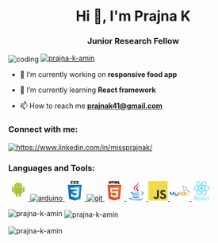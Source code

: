 <h1 align="center">Hi 👋, I'm Prajna K</h1>
<h3 align="center">Junior Research Fellow</h3>
<img align="center" alt="coding" width="400" left="80" src="https://mir-s3-cdn-cf.behance.net/project_modules/disp/601014116770475.6068beff4640a.gif"
<p align="left"> <a href="https://github.com/ryo-ma/github-profile-trophy"><img src="https://github-profile-trophy.vercel.app/?username=prajna-k-amin" alt="prajna-k-amin" /></a> </p>

- 🔭 I’m currently working on **responsive food app**

- 🌱 I’m currently learning **React framework**

- 📫 How to reach me **prajnak41@gmail.com**

<h3 align="left">Connect with me:</h3>
<p align="left">
<a href="https://linkedin.com/in/https://www.linkedin.com/in/missprajnak/" target="blank"><img align="center" src="https://raw.githubusercontent.com/rahuldkjain/github-profile-readme-generator/master/src/images/icons/Social/linked-in-alt.svg" alt="https://www.linkedin.com/in/missprajnak/" height="30" width="40" /></a>
</p>

<h3 align="left">Languages and Tools:</h3>
<p align="left"> <a href="https://developer.android.com" target="_blank" rel="noreferrer"> <img src="https://raw.githubusercontent.com/devicons/devicon/master/icons/android/android-original-wordmark.svg" alt="android" width="40" height="40"/> </a> <a href="https://www.arduino.cc/" target="_blank" rel="noreferrer"> <img src="https://cdn.worldvectorlogo.com/logos/arduino-1.svg" alt="arduino" width="40" height="40"/> </a> <a href="https://www.w3schools.com/css/" target="_blank" rel="noreferrer"> <img src="https://raw.githubusercontent.com/devicons/devicon/master/icons/css3/css3-original-wordmark.svg" alt="css3" width="40" height="40"/> </a> <a href="https://git-scm.com/" target="_blank" rel="noreferrer"> <img src="https://www.vectorlogo.zone/logos/git-scm/git-scm-icon.svg" alt="git" width="40" height="40"/> </a> <a href="https://www.w3.org/html/" target="_blank" rel="noreferrer"> <img src="https://raw.githubusercontent.com/devicons/devicon/master/icons/html5/html5-original-wordmark.svg" alt="html5" width="40" height="40"/> </a> <a href="https://www.java.com" target="_blank" rel="noreferrer"> <img src="https://raw.githubusercontent.com/devicons/devicon/master/icons/java/java-original.svg" alt="java" width="40" height="40"/> </a> <a href="https://developer.mozilla.org/en-US/docs/Web/JavaScript" target="_blank" rel="noreferrer"> <img src="https://raw.githubusercontent.com/devicons/devicon/master/icons/javascript/javascript-original.svg" alt="javascript" width="40" height="40"/> </a> <a href="https://www.mysql.com/" target="_blank" rel="noreferrer"> <img src="https://raw.githubusercontent.com/devicons/devicon/master/icons/mysql/mysql-original-wordmark.svg" alt="mysql" width="40" height="40"/> </a> <a href="https://reactjs.org/" target="_blank" rel="noreferrer"> <img src="https://raw.githubusercontent.com/devicons/devicon/master/icons/react/react-original-wordmark.svg" alt="react" width="40" height="40"/> </a> </p>

<p><img align="left" src="https://github-readme-stats.vercel.app/api/top-langs?username=prajna-k-amin&show_icons=true&locale=en&layout=compact" alt="prajna-k-amin" /></p>

<p>&nbsp;<img align="center" src="https://github-readme-stats.vercel.app/api?username=prajna-k-amin&show_icons=true&locale=en" alt="prajna-k-amin" /></p>

<p><img align="center" src="https://github-readme-streak-stats.herokuapp.com/?user=prajna-k-amin&" alt="prajna-k-amin" /></p>
